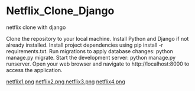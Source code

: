 # Netflix_Clone_Django
netflix clone with django


Clone the repository to your local machine.
Install Python and Django if not already installed.
Install project dependencies using pip install -r requirements.txt.
Run migrations to apply database changes: python manage.py migrate.
Start the development server: python manage.py runserver.
Open your web browser and navigate to http://localhost:8000 to access the application.


[netflix1.png](https://github.com/asiancart/Netflix_Clone_Django/blob/main/netflix1.png)
[netflix2.png ](https://github.com/asiancart/Netflix_Clone_Django/blob/main/netflix2.png)
[netflix3.png](https://github.com/asiancart/Netflix_Clone_Django/blob/main/netflix3.png)
[netflix4.png](https://github.com/asiancart/Netflix_Clone_Django/blob/main/netflix4.png)
